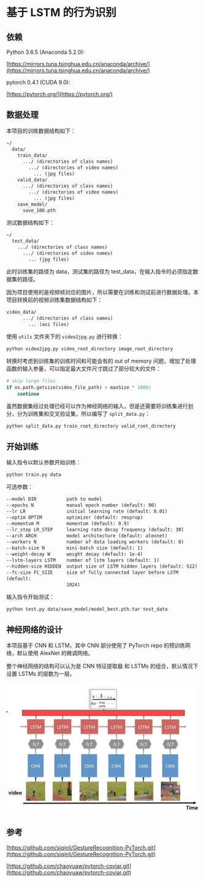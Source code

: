 # 基于 LSTM 的行为识别

## 依赖

Python 3.6.5 (Anaconda 5.2.0):

[https://mirrors.tuna.tsinghua.edu.cn/anaconda/archive/](https://mirrors.tuna.tsinghua.edu.cn/anaconda/archive/)

pytorch 0.4.1 (CUDA 9.0):

[https://pytorch.org/](https://pytorch.org/)

## 数据处理

本项目的训练数据结构如下：

```
~/
  data/
    train_data/
      .../ (directories of class names)
        .../ (directories of video names)
          ... (jpg files)
    valid_data/
      .../ (directories of class names)
        .../ (directories of video names)
          ... (jpg files)
    save_model/
      save_100.pth
```

测试数据结构如下：

```
~/
  test_data/
    .../ (directories of class names)
      .../ (directories of video names)
        ... (jpg files)
```

此时训练集的路径为 data，测试集的路径为 test_data，在输入指令时必须指定数据集的路径。

因为项目使用的是视频帧对应的图片，所以需要在训练和测试前进行数据处理。本项目转换前的视频训练集数据结构如下：

```
video_data/
      .../ (directories of class names)
        ... (avi files)
```

使用 `utils` 文件夹下的 `video2jpg.py` 进行转换：

```
python video2jpg.py video_root_directory image_root_directory
```

转换时考虑到训练集的训练时间和可能会有的 out of memory 问题，增加了处理函数的输入参量，可以指定最大文件尺寸跳过了部分较大的文件：

```python
# skip large files
if os.path.getsize(video_file_path) > maxSize * 1000:
    continue
```

虽然数据集经过处理已经可以作为神经网络的输入，但是还需要将训练集进行划分，分为训练集和交叉验证集，所以编写了 `split_data.py`：

```
python split_data.py train_root_directory valid_root_directory
```

## 开始训练

输入指令以默认参数开始训练：

```
python train.py data
```

可选参数：

```
--model DIR           path to model
--epochs N            manual epoch number (default: 90)
--lr LR               initial learning rate (default: 0.01)
--optim OPTIM         optimizer (default: rmsprop)
--momentum M          momentum (default: 0.9)
--lr_step LR_STEP     learning rate decay frequency (default: 30)
--arch ARCH           model architecture (default: alexnet)
--workers N           number of data loading workers (default: 8)
--batch-size N        mini-batch size (default: 1)
--weight-decay W      weight decay (default: 1e-4)
--lstm-layers LSTM    number of lstm layers (default: 1)
--hidden-size HIDDEN  output size of LSTM hidden layers (default: 512)
--fc-size FC_SIZE     size of fully connected layer before LSTM (default:
                      1024)
```

输入指令开始测试：

```
python test.py data/save_model/model_best.pth.tar test_data
```

## 神经网络的设计

本项目基于 CNN 和 LSTM，其中 CNN 部分使用了 PyTorch repo 的预训练网络，默认使用 AlexNet 的微调网络。

整个神经网络的结构可以认为是 CNN 特征提取器 和 LSTMs 的组合，默认情况下设置 LSTMs 的层数为一层。 

![](/imgs/lstm.jpg)

## 参考

[https://github.com/siqinli/GestureRecognition-PyTorch.git](https://github.com/siqinli/GestureRecognition-PyTorch.git)

[https://github.com/chaoyuaw/pytorch-coviar.git](https://github.com/chaoyuaw/pytorch-coviar.git)

